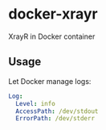 # docker-xrayr

XrayR in Docker container

## Usage

Let Docker manage logs:

```yaml
Log:
  Level: info
  AccessPath: /dev/stdout
  ErrorPath: /dev/stderr
```

